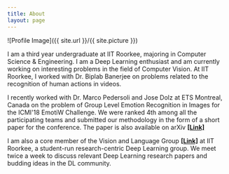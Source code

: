 ```yaml
---
title: About
layout: page
---
```

![Profile Image]({{ site.url }}/{{ site.picture }})

<p> I am a third year undergraduate at IIT Roorkee, majoring in Computer Science & Engineering. I am a Deep Learning enthusiast and am currently working on interesting problems in the field of Computer Vision. At IIT Roorkee, I worked with Dr. Biplab Banerjee on problems related to the recognition of human actions in videos.</p>

<p> I recently worked with Dr. Marco Pedersoli and Jose Dolz at ETS Montreal, Canada on the problem of Group Level Emotion Recognition in Images for the ICMI'18 EmotiW Challenge. We were ranked 4th among all the participating teams and submitted our methodology in the form of a short paper for the conference. The paper is also available on arXiv <a href="https://arxiv.org/abs/1807.03380"><b>[Link]</b></a></p>

<p> I am also a core member of the Vision and Language Group <a href="http://vlgiitr.github.io"><b>[Link]</b></a> at IIT Roorkee, a student-run research-centric Deep Learning group. We meet twice a week to discuss relevant Deep Learning research papers and budding ideas in the DL community.</p> 

<!-- <p>I am always interested to discuss new and relevant ideas. Feel free to drop me an email if interested. </p> -->


<!-- 
<h2>Skills</h2>

<ul class="skill-list">
	<li>HTML - Jade - Haml - Erb</li>
	<li>Responsive (Mobile First)</li>
	<li>CSS (Stylus, Sass, Less)</li>
	<li>Css Frameworks (Bootstrap, Foundation)</li>
	<li>Javascript (Design Patterns, Testes)</li>
	<li>NodeJS</li>
	<li>AngularJS - ReactJS</li>
	<li>Grunt - Gulp - Yeoman</li>
	<li>Git</li>
	<li>PHP</li>
	<li>Python</li>
	<li>MySQL - MongoDB</li>
	<li>Scrum and Kanban</li>
	<li>TDD e Continuous Integration</li>
</ul>

<h2>Projects</h2>

<ul>
	<li><a href="https://github.com/">Lorem Lorem</a></li>
	<li><a href="https://github.com/">Ipsum Dolor</a></li>
	<li><a href="https://github.com/">Dolor Lorem</a></li>
</ul>
 -->

<!--  <h2> News </h2>

 <p> <b>[7<sup>th</sup> July 2018]</b> Achieved 4<sup>th</sup> rank in ICMI'18 EmotiW Group-Level Emotion Recognition Challenge. Submitted a short paper describing the methodology for the same.<br \>
 </p> -->